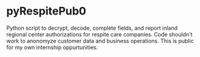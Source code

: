 # pyRespitePub0

Python script to decrypt, decode, complete fields, and report inland regional center authorizations for respite care companies. Code shouldn't work to anonomyze customer data and business operations. This is public for my own internship oppurtunities.
